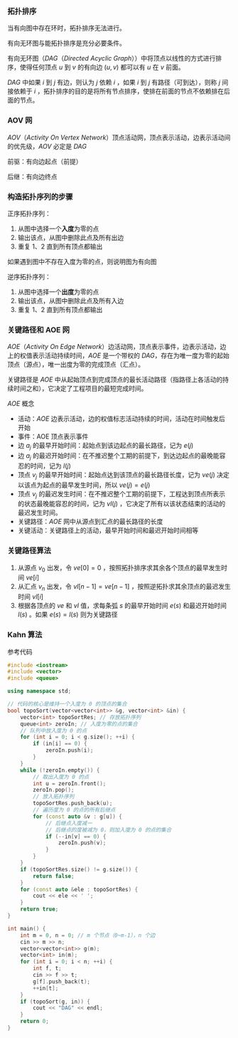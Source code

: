 ### 拓扑排序

当有向图中存在环时，拓扑排序无法进行。

有向无环图与能拓扑排序是充分必要条件。

有向无环图（*DAG*（*Directed Acyclic Graph*））中将顶点以线性的方式进行排序，使得任何顶点 $u$ 到 $v$ 的有向边 $(u,v)$ 都可以有 $u$ 在 $v$ 前面。

*DAG* 中如果 $i$ 到 $j$ 有边，则认为 $j$ 依赖 $i$ ，如果 $i$ 到 $j$ 有路径（可到达），则称 $j$ 间接依赖于 $i$ ，拓扑排序的目的是将所有节点排序，使排在前面的节点不依赖排在后面的节点。

### AOV 网

*AOV*（*Activity On Vertex Network*）顶点活动网，顶点表示活动，边表示活动间的优先级，*AOV* 必定是 *DAG*

前驱：有向边起点（前提）

后继：有向边终点

### 构造拓扑序列的步骤

正序拓扑序列：

1. 从图中选择一个**入度**为零的点
2. 输出该点，从图中删除此点及所有出边
3. 重复 1、2 直到所有顶点都输出

如果遇到图中不存在入度为零的点，则说明图为有向图

逆序拓扑序列：

1. 从图中选择一个**出度**为零的点
2. 输出该点，从图中删除此点及所有入边
3. 重复 1、2 直到所有顶点都输出

### 关键路径和 AOE 网

*AOE*（*Activity On Edge Network*）边活动网，顶点表示事件，边表示活动，边上的权值表示活动持续时间，*AOE* 是一个带权的 *DAG*，存在为唯一度为零的起始顶点（源点），唯一出度为零的完成顶点（汇点）。

关键路径是 *AOE* 中从起始顶点到完成顶点的最长活动路径（指路径上各活动的持续时间之和），它决定了工程项目的最短完成时间。

*AOE* 概念

- 活动：*AOE* 边表示活动，边的权值标志活动持续的时间，活动在时间触发后开始
- 事件：AOE 顶点表示事件
- 边 $a_j$ 的最早开始时间：起始点到该边起点的最长路径，记为 $e(j)$
- 边 $a_j$ 的最迟开始时间：在不推迟整个工期的前提下，到达边起点的最晚能容忍的时间，记为 $l(j)$
- 顶点 $v_j$ 的最早开始时间：起始点达到该顶点的最长路径长度，记为 $ve(j)$ 决定以该点为起点的最早发生时间，所以 $ve(j)=e(j)$
- 顶点 $v_j$ 的最迟发生时间：在不推迟整个工期的前提下，工程达到顶点所表示的状态最晚能容忍的时间，记为 $vl(j)$ ，它决定了所有以该状态结束的活动的最迟发生时间。
-  关键路径：*AOE* 网中从源点到汇点的最长路径的长度
- 关键活动：关键路径上的活动，最早开始时间和最迟开始时间相等

### 关键路径算法

1. 从源点 $v_0$ 出发，令 $ve[0]=0$ ，按照拓扑排序求其余各个顶点的最早发生时间 $ve[i]$
2. 从汇点 $v_n$ 出发，令 $vl[n-1]=ve[n-1]$ ，按照逆拓扑求其余顶点的最迟发生时间 $vl[i]$
3. 根据各顶点的 $ve$ 和 $vl$ 值，求每条弧 $s$ 的最早开始时间 $e(s)$ 和最迟开始时间 $l(s)$ 。如果 $e(s)=l(s)$ 则为关键路径

### Kahn 算法

参考代码

```cpp
#include <iostream>
#include <vector>
#include <queue>

using namespace std;

// 代码的核心是维持一个入度为 0 的顶点的集合
bool topoSort(vector<vector<int>> &g, vector<int> &in) {
    vector<int> topoSortRes; // 存放拓扑序列
    queue<int> zeroIn; // 入度为零的点的集合
    // 队列中放入度为 0 的点
    for (int i = 0; i < g.size(); ++i) {
        if (in[i] == 0) {
            zeroIn.push(i);
        }
    }
    while (!zeroIn.empty()) {
        // 取出入度为 0 的点
        int u = zeroIn.front();
        zeroIn.pop();
        // 放入拓扑序列
        topoSortRes.push_back(u);
        // 遍历度为 0 的点的所有后继点
        for (const auto &v : g[u]) {
            // 后继点入度减一
            // 后继点的度被减为 0，则加入度为 0 的点的集合
            if (--in[v] == 0) {
                zeroIn.push(v);
            }
        }
    }
    if (topoSortRes.size() != g.size()) {
        return false;
    }
    for (const auto &ele : topoSortRes) {
        cout << ele << ' ';
    }
    return true;
}

int main() {
    int m = 0, n = 0; // m 个节点（0~m-1），n 个边
    cin >> m >> n;
    vector<vector<int>> g(m);
    vector<int> in(m);
    for (int i = 0; i < n; ++i) {
        int f, t;
        cin >> f >> t;
        g[f].push_back(t);
        ++in[t];
    }
    if (topoSort(g, in)) {
        cout << "DAG" << endl;
    }
    return 0;
}
```

